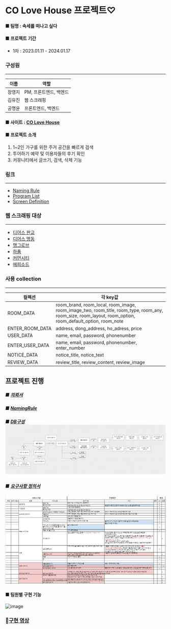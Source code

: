 # CO Love House 프로젝트♡
#### ■ 팀명 : 속세를 떠나고 싶다
#### ■ 프로젝트 기간
 - 1차 : 2023.01.11 - 2024.01.17
### 구성원
---
|이름|역할|
|--|--|
|장영지|PM, 프론트엔드, 백엔드|
|김유진|웹 스크래핑|
|공명윤|프론트엔드, 백엔드|
#### ■ 사이트 : [CO Love House](https://)
#### ■ 프로젝트 소개
   1. 1~2인 가구를 위한 주거 공간을 빠르게 검색
   2. 투어하기 예약 및 이용자들의 후기 확인
   3. 커뮤니티에서 글쓰기, 검색, 삭제 기능


### 링크
---
- [Naming Rule](https://docs.google.com/spreadsheets/d/1pgseXMtVbRS0Qu6j2i6_T3EC-cICqrJl/edit#gid=1553145129)
- [Program List](https://docs.google.com/spreadsheets/d/177dosTpc5QXqKI9N2E94pvYRHJ3T5lHF/edit#gid=389956398)
- [Screen Definition](https://app.diagrams.net/#G13JhyVSufPlX4SV4WNJss9p5QtiRxywyE)

### 웹 스크래핑 대상
---
- [디어스 판교](https://dears.kr/ko)
- [디어스 명동](https://www.dearsmd.com/)
- [맹그로브](https://mangrove.city/)
- [하품](https://www.hapoom.co/)
- [커먼시티](https://www.commontown.co/ko)
- [에피소드](https://www.epsd.co.kr/ep369/)


### 사용 collection
---
|컬렉션|각 key값|
|--|--|
|ROOM_DATA|room_brand, room_local, room_image, room_image_two, room_title, room_type, room_any, room_size, room_layout, room_option, room_default_option, room_note|
|ENTER_ROOM_DATA|address, dong_address, ho_adress, price|
|USER_DATA|name, email, password, phonenumber|
|ENTER_USER_DATA|name, email, password, phonenumber, enter_number|
|NOTICE_DATA|notice_title, notice_text|
|REVIEW_DATA|review_title, review_content, review_image|


## 프로젝트 진행
##### ■ [의뢰서](https://docs.google.com/presentation/d/1jXnKIb6BObgcawwsQxdnuJaKzaEq_aynAtOu1oHNn7U/edit#slide=id.p1)
##### ■ [NamingRule](images/naming_rules.png)
##### ■ [DB구성](images/main.png) ![ERD](https://github.com/btg1631/project_coliving/blob/main/images/main.png)
##### ■ [요구사항 정의서](https://docs.google.com/spreadsheets/d/1PaTjeLzbWQcow_RhyxXIo4exBDXDtT7A/edit#gid=1623924950)
![image](https://github.com/btg1631/project_coliving/blob/main/images/%ED%99%94%EB%A9%B4%EC%A0%95%EC%9D%98%EC%84%9C.png)
#### ■ 팀원별 구현 기능
![image]()
### 🎥[구현 영상](https://www.youtube.com/)

```

```